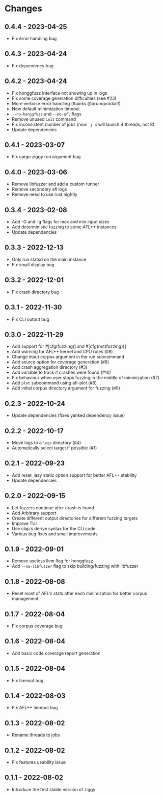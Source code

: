 # Changes

## 0.4.4 - 2023-04-25

- Fix error handling bug

## 0.4.3 - 2023-04-24

- Fix dependency bug

## 0.4.2 - 2023-04-24

- Fix honggfuzz interface not showing up in logs
- Fix some coverage generation difficulties (see #23)
- More verbose error handling (thanks @brunoproduit!)
- New default minimization timeout
- `--no-honggfuzz` and `--no-afl` flags
- Remove unused `init` command
- Fix inconsistent number of jobs (now `-j 4` will launch 4 threads, not 8)
- Update dependencies

## 0.4.1 - 2023-03-07

- Fix cargo ziggy run argument bug

## 0.4.0 - 2023-03-06

- Remove libfuzzer and add a custom runner
- Remove secondary afl logs
- Remove need to use rust nightly

## 0.3.4 - 2023-02-08

- Add -G and -g flags for max and min input sizes
- Add deterministic fuzzing to some AFL++ instances
- Update dependencies

## 0.3.3 - 2022-12-13

- Only run statsd on the main instance
- Fix small display bug

## 0.3.2 - 2022-12-01

- Fix crash directory bug

## 0.3.1 - 2022-11-30

- Fix CLI output bug

## 0.3.0 - 2022-11-29

- Add support for #[cfg(fuzzing)] and #[cfg(not(fuzzing))]
- Add warning for AFL++ kernel and CPU rules (#6)
- Change input corpus argument in the run subcommand
- Add source option for coverage generation (#8)
- Add crash aggregation directory (#3)
- Add variable to track if crashes were found (#10)
- Fix behaviour when user stops fuzzing in the middle of minimization (#7)
- Add `plot` subcommand using afl-plot (#5)
- Add initial corpus directory argument for fuzzing (#9)

## 0.2.3 - 2022-10-24

- Update dependencies (fixes yanked dependency issue)

## 0.2.2 - 2022-10-17

- Move logs to a `logs` directory (#4)
- Automatically select target if possible (#1)

## 0.2.1 - 2022-09-23

- Add reset_lazy static option support for better AFL++ stability
- Update dependencies

## 0.2.0 - 2022-09-15

- Let fuzzers continue after crash is found
- Add Arbitrary support
- Create different output directories for different fuzzing targets
- Improve TUI
- Use clap's derive syntax for the CLI code
- Various bug fixes and small improvements

## 0.1.9 - 2022-09-01

- Remove useless llvm flag for honggfuzz
- Add `--no-libfuzzer` flag to skip building/fuzzing with libfuzzer

## 0.1.8 - 2022-08-08

- Reset most of AFL's stats after each minimization for better corpus management

## 0.1.7 - 2022-08-04

- Fix corpus coverage bug

## 0.1.6 - 2022-08-04

- Add basic code coverage report generation

## 0.1.5 - 2022-08-04

- Fix timeout bug

## 0.1.4 - 2022-08-03

- Fix AFL++ timeout bug

## 0.1.3 - 2022-08-02

- Rename threads to jobs

## 0.1.2 - 2022-08-02

- Fix features usability issue

## 0.1.1 - 2022-08-02

- Introduce the first stable version of ziggy
